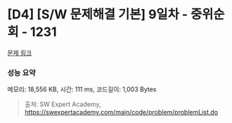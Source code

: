 # [D4] [S/W 문제해결 기본] 9일차 - 중위순회 - 1231 

[문제 링크](https://swexpertacademy.com/main/code/problem/problemDetail.do?contestProbId=AV140YnqAIECFAYD) 

### 성능 요약

메모리: 18,556 KB, 시간: 111 ms, 코드길이: 1,003 Bytes



> 출처: SW Expert Academy, https://swexpertacademy.com/main/code/problem/problemList.do